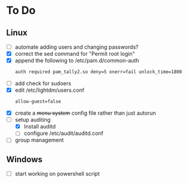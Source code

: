 # To Do
## Linux
- [ ] automate adding users and changing passwords?
- [x] correct the sed command for "Permit root login"
- [x] append the following to /etc/pam.d/common-auth
    ```bash
    auth required pam_tally2.so deny=5 onerr=fail unlock_time=1800
    ```
- [ ] add check for sudoers
- [x] edit /etc/lightdm/users.conf
    ```bash
    allow-guest=false
    ```
- [x] create a ~~menu system~~ config file rather than just autorun
- [ ] setup auditing
  - [x] Install auditd
  - [ ] configure /etc/audit/auditd.conf
- [ ] group management
## Windows
- [ ] start working on powershell script
